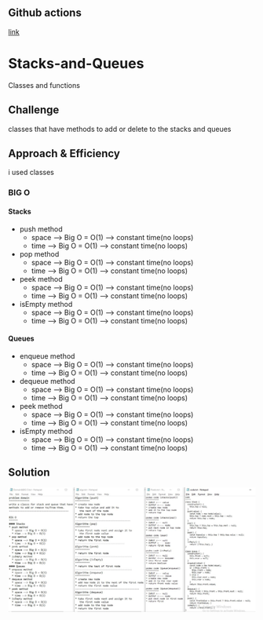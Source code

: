 ## Github actions
[link](https://github.com/ruwaid-401-advanced-javascript/data-structures-and-algorithms/pull/10/checks)

# Stacks-and-Queues

Classes and functions

## Challenge

classes that have methods to add or delete to the stacks and queues 

## Approach & Efficiency

i used classes 
### BIG O
#### Stacks
* push method
  * space --> Big O = O(1) --> constant time(no loops)
  * time --> Big O = O(1) --> constant time(no loops)
* pop method
  * space --> Big O = O(1) --> constant time(no loops)
  * time --> Big O = O(1) --> constant time(no loops)
* peek method
  * space --> Big O = O(1) --> constant time(no loops)
  * time --> Big O = O(1) --> constant time(no loops)
* isEmpty method
  * space --> Big O = O(1) --> constant time(no loops)
  * time --> Big O = O(1) --> constant time(no loops)
#### Queues
* enqueue method
  * space --> Big O = O(1) --> constant time(no loops)
  * time --> Big O = O(1) --> constant time(no loops)
* dequeue method
  * space --> Big O = O(1) --> constant time(no loops)
  * time --> Big O = O(1) --> constant time(no loops)
* peek method
  * space --> Big O = O(1) --> constant time(no loops)
  * time --> Big O = O(1) --> constant time(no loops)
* isEmpty method
  * space --> Big O = O(1) --> constant time(no loops)
  * time --> Big O = O(1) --> constant time(no loops)

## Solution

![Reverse an array whitboard](../assets/stacks-and-queues.jpeg)